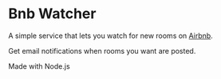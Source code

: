 # Bnb Watcher
A simple service that lets you watch for new rooms on [Airbnb](http://airbnb.com).

Get email notifications when rooms you want are posted.

Made with Node.js
